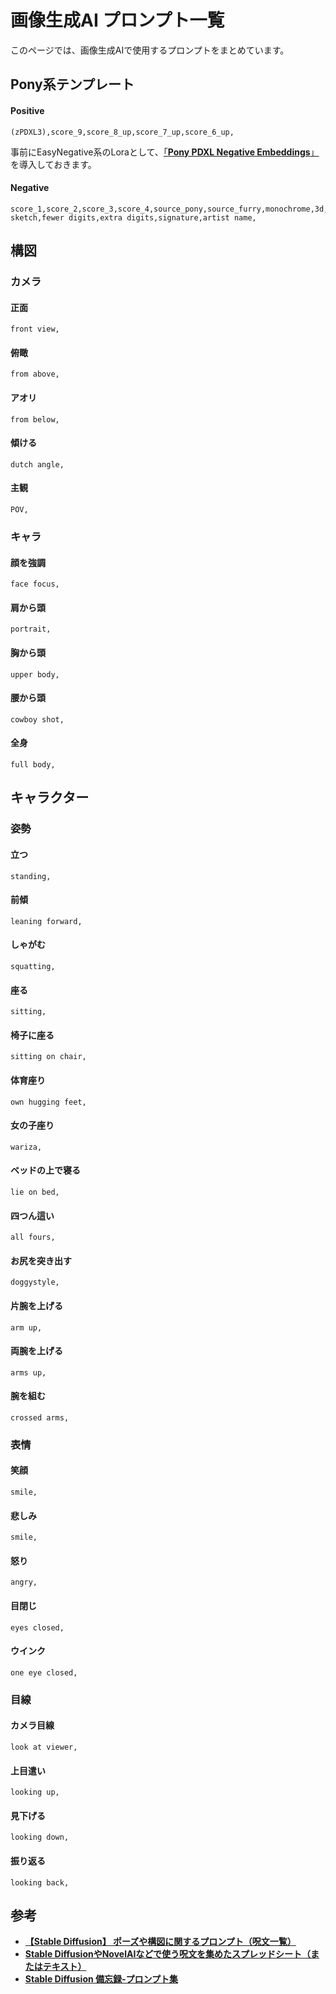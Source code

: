 # 画像生成AI プロンプト一覧

このページでは、画像生成AIで使用するプロンプトをまとめています。

## Pony系テンプレート

#### Positive

```box
(zPDXL3),score_9,score_8_up,score_7_up,score_6_up,
```
事前にEasyNegative系のLoraとして、[「**Pony PDXL Negative Embeddings**」](https://civitai.com/models/332646/pony-pdxl-negative-embeddings)を導入しておきます。

#### Negative

```box
score_1,score_2,score_3,score_4,source_pony,source_furry,monochrome,3d,photo,hyperrealistic,realistic,rough sketch,fewer digits,extra digits,signature,artist name,
```

## 構図

### カメラ

#### 正面

```box
front view,
```

#### 俯瞰

```box
from above,
```

#### アオリ

```box
from below,
```

#### 傾ける

```box
dutch angle,
```

#### 主観

```box
POV,
```

### キャラ

#### 顔を強調

```box
face focus,
```

#### 肩から頭

```box
portrait,
```

#### 胸から頭

```box
upper body,
```

#### 腰から頭

```box
cowboy shot,
```

#### 全身

```box
full body,
```

## キャラクター

### 姿勢

#### 立つ

```box
standing,
```

#### 前傾

```box
leaning forward,
```

#### しゃがむ

```box
squatting,
```

#### 座る

```box
sitting,
```

#### 椅子に座る

```box
sitting on chair,
```

#### 体育座り

```box
own hugging feet,
```

#### 女の子座り

```box
wariza,
```

#### ベッドの上で寝る

```box
lie on bed,
```

#### 四つん這い

```box
all fours,
```

#### お尻を突き出す

```box
doggystyle,
```

#### 片腕を上げる

```box
arm up,
```

#### 両腕を上げる

```box
arms up,
```

#### 腕を組む

```box
crossed arms,
```

### 表情

#### 笑顔

```box
smile,
```

#### 悲しみ

```box
smile,
```

#### 怒り

```box
angry,
```

#### 目閉じ

```box
eyes closed,
```

#### ウインク

```box
one eye closed,
```

### 目線

#### カメラ目線

```box
look at viewer,
```

#### 上目遣い

```box
looking up,
```

#### 見下げる

```box
looking down,
```

#### 振り返る

```box
looking back,
```

## 参考
- [**【Stable Diffusion】 ポーズや構図に関するプロンプト（呪文一覧）**](https://hikari-aiart.com/stablediffusion-pronpt-pose/)
- [**Stable DiffusionやNovelAIなどで使う呪文を集めたスプレッドシート（またはテキスト）**](https://note.com/ryon3/n/n5c5c2f79c596)
- [**Stable Diffusion 備忘録-プロンプト集**](https://note.com/__acri/n/na79388193608#fbd27f0b-3b07-479f-ac86-303c216fca69)